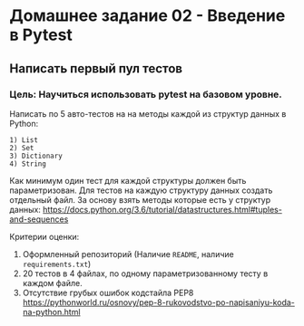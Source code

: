 # Домашнее задание 02 - Введение в Pytest

## Написать первый пул тестов

### Цель: Научиться использовать pytest на базовом уровне.

Написать по 5 авто-тестов на на методы каждой из структур данных в Python:
```
1) List
2) Set
3) Dictionary
4) String
```

Как минимум один тест для каждой структуры должен быть параметризован.
Для тестов на каждую структуру данных создать отдельный файл.
За основу взять методы которые есть у структур данных: https://docs.python.org/3.6/tutorial/datastructures.html#tuples-and-sequences 

Критерии оценки: 
1) Оформленный репозиторий (Наличие `README`, наличие `requirements.txt`)
2) 20 тестов в 4 файлах, по одному параметризованному тесту в каждом файле.
3) Отсутствие грубых ошибок кодстайла PEP8 https://pythonworld.ru/osnovy/pep-8-rukovodstvo-po-napisaniyu-koda-na-python.html
